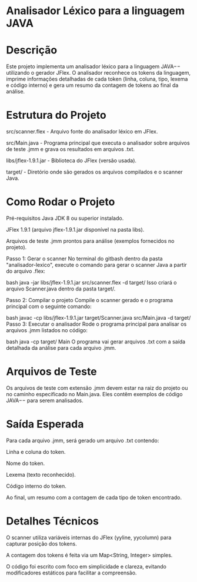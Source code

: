 # Analisador Léxico para a linguagem JAVA

# Descrição
Este projeto implementa um analisador léxico para a linguagem JAVA−− utilizando o gerador JFlex. O analisador reconhece os tokens da linguagem, imprime informações detalhadas de cada token (linha, coluna, tipo, lexema e código interno) e gera um resumo da contagem de tokens ao final da análise.

# Estrutura do Projeto
src/scanner.flex - Arquivo fonte do analisador léxico em JFlex.

src/Main.java - Programa principal que executa o analisador sobre arquivos de teste .jmm e grava os resultados em arquivos .txt.

libs/jflex-1.9.1.jar - Biblioteca do JFlex (versão usada).

target/ - Diretório onde são gerados os arquivos compilados e o scanner Java.

# Como Rodar o Projeto
Pré-requisitos
Java JDK 8 ou superior instalado.

JFlex 1.9.1 (arquivo jflex-1.9.1.jar disponível na pasta libs).

Arquivos de teste .jmm prontos para análise (exemplos fornecidos no projeto).

Passo 1: Gerar o scanner
No terminal do gitbash dentro da pasta "analisador-lexico", execute o comando para gerar o scanner Java a partir do arquivo .flex:

bash
java -jar libs/jflex-1.9.1.jar src/scanner.flex -d target/
Isso criará o arquivo Scanner.java dentro da pasta target/.

Passo 2: Compilar o projeto
Compile o scanner gerado e o programa principal com o seguinte comando:

bash
javac -cp libs/jflex-1.9.1.jar target/Scanner.java src/Main.java -d target/
Passo 3: Executar o analisador
Rode o programa principal para analisar os arquivos .jmm listados no código:

bash
java -cp target/ Main
O programa vai gerar arquivos .txt com a saída detalhada da análise para cada arquivo .jmm.

# Arquivos de Teste
Os arquivos de teste com extensão .jmm devem estar na raiz do projeto ou no caminho especificado no Main.java. Eles contêm exemplos de código JAVA−− para serem analisados.

# Saída Esperada
Para cada arquivo .jmm, será gerado um arquivo .txt contendo:

Linha e coluna do token.

Nome do token.

Lexema (texto reconhecido).

Código interno do token.

Ao final, um resumo com a contagem de cada tipo de token encontrado.

# Detalhes Técnicos
O scanner utiliza variáveis internas do JFlex (yyline, yycolumn) para capturar posição dos tokens.

A contagem dos tokens é feita via um Map<String, Integer> simples.

O código foi escrito com foco em simplicidade e clareza, evitando modificadores estáticos para facilitar a compreensão.
